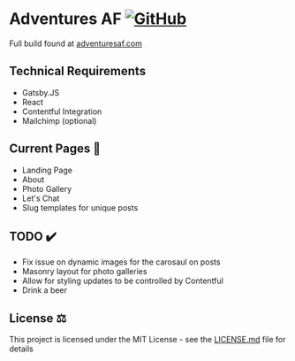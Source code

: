 # Adventures AF [![GitHub](https://img.shields.io/github/license/brienpacholec/-alflint-?color=blue)](https://github.com/brienpacholec/-alflint-/blob/master/LICENSE)

Full build found at [adventuresaf.com](https://www.adventuresaf.com)

## Technical Requirements
- Gatsby.JS
- React
- Contentful Integration
- Mailchimp (optional)

## Current Pages 📃

- Landing Page
- About
- Photo Gallery
- Let's Chat
- Slug templates for unique posts

## TODO ✔️

- Fix issue on dynamic images for the carosaul on posts
- Masonry layout for photo galleries
- Allow for styling updates to be controlled by Contentful
- Drink a beer

## License ⚖️

This project is licensed under the MIT License - see the [LICENSE.md](LICENSE.md) file for details
